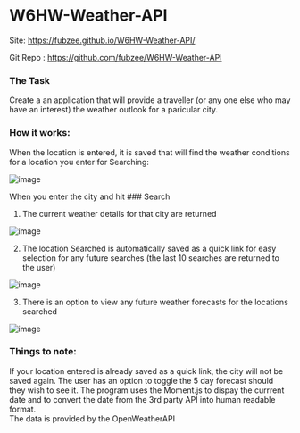# W6HW-Weather-API
Site: https://fubzee.github.io/W6HW-Weather-API/

Git Repo : https://github.com/fubzee/W6HW-Weather-API

### The Task
Create a an application that will provide a traveller (or any one else who may have an interest) the weather outlook for a paricular city.

### How it works:

When the location is entered, it is saved that will find the weather conditions for a location you enter for Searching:

![image](https://user-images.githubusercontent.com/94102473/150674119-27efbce1-b64b-49ca-91c9-55df6314a7ee.png)

When you enter the city and hit ### Search

1.  The current weather details for that city are returned

![image](https://user-images.githubusercontent.com/94102473/150674628-98bdcc17-dd51-42c8-908e-9bf3890ae628.png)

2.  The location Searched is automatically saved as a quick link for easy selection for any future searches (the last 10 searches are returned to the user)

![image](https://user-images.githubusercontent.com/94102473/150674573-9b1b2a43-7252-4a30-bd24-9c3025f6a96f.png)

3.  There is an option to view any future weather forecasts for the locations searched

![image](https://user-images.githubusercontent.com/94102473/150674661-bfdb385e-4512-4bc1-ab7a-cb12419e7270.png)

### Things to note:
If your location entered is already saved as a quick link, the city will not be saved again.
The user has an option to toggle the 5 day forecast should they wish to see it.
The program uses the Moment.js to dispay the currrent date and to convert the date from the 3rd party API into human readable format.  
The data is provided by the OpenWeatherAPI


